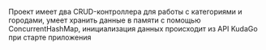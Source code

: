 Проект имеет два CRUD-контроллера для работы с категориями и городами, 
умеет хранить данные в памяти с помощью ConcurrentHashMap, 
инициализация данных происходит из API KudaGo при старте приложения